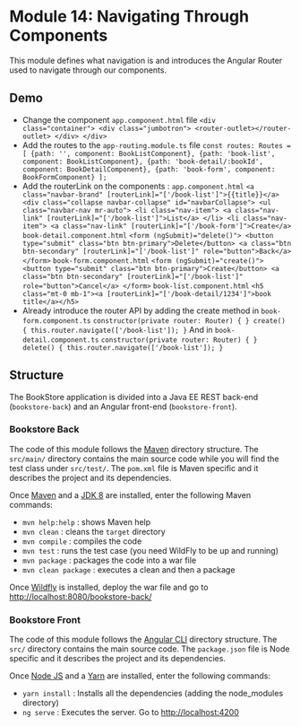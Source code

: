 # Module 14: Navigating Through Components

This module defines what navigation is and introduces the Angular Router used to navigate through our components.


## Demo 

* Change the component `app.component.html` file ``` <div class="container"> <div class="jumbotron"> <router-outlet></router-outlet> </div> </div> ```
* Add the routes to the `app-routing.module.ts` file ``` const routes: Routes = [ {path: '', component: BookListComponent}, {path: 'book-list', component: BookListComponent}, {path: 'book-detail/:bookId', component: BookDetailComponent}, {path: 'book-form', component: BookFormComponent} ]; ```
* Add the routerLink on the components : `app.component.html` ``` <a class="navbar-brand" [routerLink]="['/book-list']">{{title}}</a> <div class="collapse navbar-collapse" id="navbarCollapse"> <ul class="navbar-nav mr-auto"> <li class="nav-item"> <a class="nav-link" [routerLink]="['/book-list']">List</a> </li> <li class="nav-item"> <a class="nav-link" [routerLink]="['/book-form']">Create</a> ``` `book-detail.component.html` ``` <form (ngSubmit)="delete()"> <button type="submit" class="btn btn-primary">Delete</button> <a class="btn btn-secondary" [routerLink]="['/book-list']" role="button">Back</a> </form> ``` `book-form.component.html` ``` <form (ngSubmit)="create()"> <button type="submit" class="btn btn-primary">Create</button> <a class="btn btn-secondary" [routerLink]="['/book-list']" role="button">Cancel</a> </form> ``` `book-list.component.html` ``` <h5 class="mt-0 mb-1"><a [routerLink]="['/book-detail/1234']">book title</a></h5> ```
* Already introduce the router API by adding the create method in `book-form.component.ts` ``` constructor(private router: Router) { } create() { this.router.navigate(['/book-list']); } ``` And in `book-detail.component.ts` ``` constructor(private router: Router) { } delete() { this.router.navigate(['/book-list']); } ```


## Structure 

The BookStore application is divided into a Java EE REST back-end (`bookstore-back`) and an Angular front-end (`bookstore-front`).


### Bookstore Back 

The code of this module follows the [Maven](http://maven.apache.org/) directory structure. The `src/main/` directory contains the main source code while you will find the test class under `src/test/`. The `pom.xml` file is Maven specific and it describes the project and its dependencies.

Once [Maven](http://maven.apache.org/) and a [JDK 8](http://www.oracle.com/technetwork/java/javase/downloads/index.html) are installed, enter the following Maven commands:

* `mvn help:help`       : shows Maven help
* `mvn clean`           : cleans the `target` directory
* `mvn compile`         : compiles the code
* `mvn test`            : runs the test case (you need WildFly to be up and running)
* `mvn package`         : packages the code into a war file
* `mvn clean package`   : executes a clean and then a package

Once [Wildfly](http://wildfly.org/) is installed, deploy the war file and go to [http://localhost:8080/bookstore-back/]()


### Bookstore Front 

The code of this module follows the [Angular CLI](https://github.com/angular/angular-cli) directory structure. The `src/` directory contains the main source code. The `package.json` file is Node specific and it describes the project and its dependencies.

Once [Node JS](https://nodejs.org/en/) and a [Yarn](yarnpkg.com) are installed, enter the following commands:

* `yarn install`        : Installs all the dependencies (adding the node_modules directory)
* `ng serve`            : Executes the server. Go to [http://localhost:4200]()
